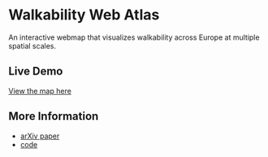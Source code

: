 # Walkability Web Atlas

An interactive webmap that visualizes walkability across Europe at multiple spatial scales.

## Live Demo

[View the map here](https://ohheynish.github.io/walkability_web_atlas/)

## More Information

- [arXiv paper](https://arxiv.org/abs/2504.17897)
- [code](https://github.com/ohheynish/walkability-obct)

